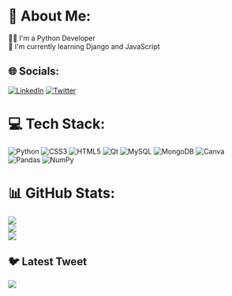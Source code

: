 # 💫 About Me:
🧑‍💻 I'm a Python Developer<br>🌱 I'm currently learning Django and JavaScript<br>


## 🌐 Socials:
[![LinkedIn](https://img.shields.io/badge/LinkedIn-%230077B5.svg?logo=linkedin&logoColor=white)](https://www.linkedin.com/in/dasthagiri7//) [![Twitter](https://img.shields.io/badge/Twitter-%231DA1F2.svg?logo=Twitter&logoColor=white)](https://twitter.com/dasthagiri_7) 

# 💻 Tech Stack:
![Python](https://img.shields.io/badge/python-3670A0?style=for-the-badge&logo=python&logoColor=ffdd54) ![CSS3](https://img.shields.io/badge/css3-%231572B6.svg?style=for-the-badge&logo=css3&logoColor=white) ![HTML5](https://img.shields.io/badge/html5-%23E34F26.svg?style=for-the-badge&logo=html5&logoColor=white) ![Qt](https://img.shields.io/badge/Qt-%23217346.svg?style=for-the-badge&logo=Qt&logoColor=white) ![MySQL](https://img.shields.io/badge/mysql-%2300f.svg?style=for-the-badge&logo=mysql&logoColor=white) ![MongoDB](https://img.shields.io/badge/MongoDB-%234ea94b.svg?style=for-the-badge&logo=mongodb&logoColor=white) ![Canva](https://img.shields.io/badge/Canva-%2300C4CC.svg?style=for-the-badge&logo=Canva&logoColor=white) ![Pandas](https://img.shields.io/badge/pandas-%23150458.svg?style=for-the-badge&logo=pandas&logoColor=white) ![NumPy](https://img.shields.io/badge/numpy-%23013243.svg?style=for-the-badge&logo=numpy&logoColor=white)
# 📊 GitHub Stats:
![](https://github-readme-stats.vercel.app/api?username=dasthagiri-vali&theme=nightowl&hide_border=false&include_all_commits=false&count_private=false)<br/>
![](https://github-readme-streak-stats.herokuapp.com/?user=dasthagiri-vali&theme=nightowl&hide_border=false)<br/>
![](https://github-readme-stats.vercel.app/api/top-langs/?username=dasthagiri-vali&theme=nightowl&hide_border=false&include_all_commits=false&count_private=false&layout=compact)

## 🐦 Latest Tweet
[![](https://gtce.itsvg.in/api?username=https://twitter.com/dasthagiri_7)](https://github.com/VishwaGauravIn/github-twitter-card-embed)

<!-- Proudly created with GPRM ( https://gprm.itsvg.in ) -->
